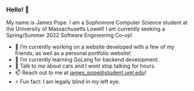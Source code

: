 ### Hello! 👋

My name is James Pope. I am a Sophomore Computer Science student at the University of Massachusetts Lowell!
I am currently seeking a Spring/Summer 2022 Software Engineering Co-op!
<!--
**jpope15/jpope15** is a ✨ _special_ ✨ repository because its `README.md` (this file) appears on your GitHub profile.
-->

- 🔭 I’m currently working on a website developed with a few of my friends, as well as a personal portfolio website!
- 🌱 I’m currently learning GoLang for backend development.
- 💬 Talk to me about cars and I wont stop talking for hours. 
- 📫 Reach out to me at james_pope@student.uml.edu!
- ⚡ Fun fact: I am legally blind in my left eye. 

